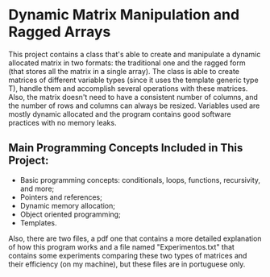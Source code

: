 # Dynamic Matrix Manipulation and Ragged Arrays
This project contains a class that's able to create and manipulate a dynamic allocated matrix in two formats: the traditional one and the ragged form (that stores all the matrix in a single array). The class is able to create matrices of different variable types (since it uses the template generic type T), handle them and accomplish several operations with these matrices. Also, the matrix doesn't need to have a consistent number of columns, and the number of rows and columns can always be resized. Variables used are mostly dynamic allocated and the program contains good software practices with no memory leaks.

## Main Programming Concepts Included in This Project:
- Basic programming concepts: conditionals, loops, functions, recursivity, and more;
- Pointers and references;
- Dynamic memory allocation;
- Object oriented programming;
- Templates.

Also, there are two files, a pdf one that contains a more detailed explanation of how this program works and a file named "Experimentos.txt" that contains some experiments comparing these two types of matrices and their efficiency (on my machine), but these files are in portuguese only.




